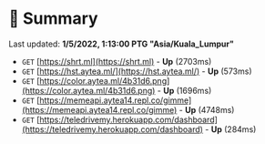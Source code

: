 # 📖 Summary
Last updated: **1/5/2022, 1:13:00 PTG "Asia/Kuala_Lumpur"**

- `GET` [https://shrt.ml](https://shrt.ml) - **Up** (2703ms)
- `GET` [https://hst.aytea.ml/](https://hst.aytea.ml/) - **Up** (573ms)
- `GET` [https://color.aytea.ml/4b31d6.png](https://color.aytea.ml/4b31d6.png) - **Up** (1696ms)
- `GET` [https://memeapi.aytea14.repl.co/gimme](https://memeapi.aytea14.repl.co/gimme) - **Up** (4748ms)
- `GET` [https://teledrivemy.herokuapp.com/dashboard](https://teledrivemy.herokuapp.com/dashboard) - **Up** (284ms)
